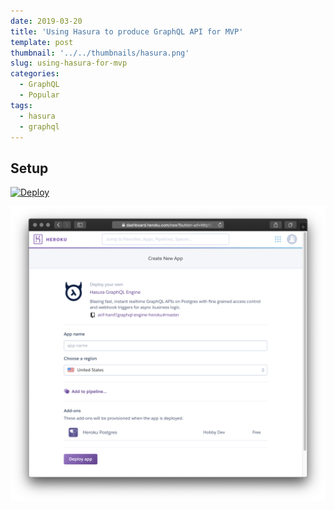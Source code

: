 ```yaml
---
date: 2019-03-20
title: 'Using Hasura to produce GraphQL API for MVP'
template: post
thumbnail: '../../thumbnails/hasura.png'
slug: using-hasura-for-mvp
categories:
  - GraphQL
  - Popular
tags:
  - hasura
  - graphql
---
```


## Setup
[![Deploy](https://www.herokucdn.com/deploy/button.svg)](https://heroku.com/deploy?template=https://github.com/arif-hanif/graphql-engine-heroku)

![](./heroku-deployment.png)